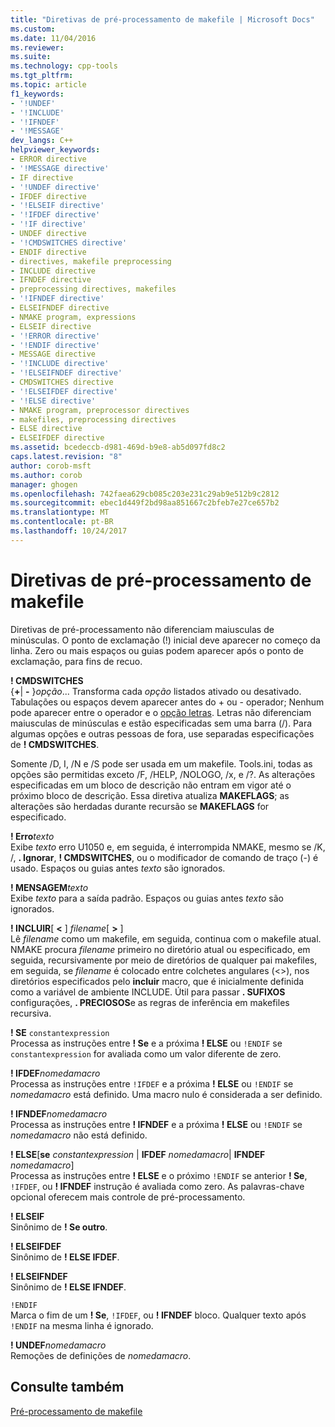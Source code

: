 ```yaml
---
title: "Diretivas de pré-processamento de makefile | Microsoft Docs"
ms.custom: 
ms.date: 11/04/2016
ms.reviewer: 
ms.suite: 
ms.technology: cpp-tools
ms.tgt_pltfrm: 
ms.topic: article
f1_keywords:
- '!UNDEF'
- '!INCLUDE'
- '!IFNDEF'
- '!MESSAGE'
dev_langs: C++
helpviewer_keywords:
- ERROR directive
- '!MESSAGE directive'
- IF directive
- '!UNDEF directive'
- IFDEF directive
- '!ELSEIF directive'
- '!IFDEF directive'
- '!IF directive'
- UNDEF directive
- '!CMDSWITCHES directive'
- ENDIF directive
- directives, makefile preprocessing
- INCLUDE directive
- IFNDEF directive
- preprocessing directives, makefiles
- '!IFNDEF directive'
- ELSEIFNDEF directive
- NMAKE program, expressions
- ELSEIF directive
- '!ERROR directive'
- '!ENDIF directive'
- MESSAGE directive
- '!INCLUDE directive'
- '!ELSEIFNDEF directive'
- CMDSWITCHES directive
- '!ELSEIFDEF directive'
- '!ELSE directive'
- NMAKE program, preprocessor directives
- makefiles, preprocessing directives
- ELSE directive
- ELSEIFDEF directive
ms.assetid: bcedeccb-d981-469d-b9e8-ab5d097fd8c2
caps.latest.revision: "8"
author: corob-msft
ms.author: corob
manager: ghogen
ms.openlocfilehash: 742faea629cb085c203e231c29ab9e512b9c2812
ms.sourcegitcommit: ebec1d449f2bd98aa851667c2bfeb7e27ce657b2
ms.translationtype: MT
ms.contentlocale: pt-BR
ms.lasthandoff: 10/24/2017
---
```

# <a name="makefile-preprocessing-directives"></a>Diretivas de pré-processamento de makefile
Diretivas de pré-processamento não diferenciam maiusculas de minúsculas. O ponto de exclamação (!) inicial deve aparecer no começo da linha. Zero ou mais espaços ou guias podem aparecer após o ponto de exclamação, para fins de recuo.  
  
 **! CMDSWITCHES**  
 {**+**&#124;  **-** }*opção*... Transforma cada *opção* listados ativado ou desativado. Tabulações ou espaços devem aparecer antes do + ou - operador; Nenhum pode aparecer entre o operador e o [opção letras](../build/nmake-options.md). Letras não diferenciam maiusculas de minúsculas e estão especificadas sem uma barra (/). Para algumas opções e outras pessoas de fora, use separadas especificações de **! CMDSWITCHES**.  
  
 Somente /D, I, /N e /S pode ser usada em um makefile. Tools.ini, todas as opções são permitidas exceto /F, /HELP, /NOLOGO, /x, e /?. As alterações especificadas em um bloco de descrição não entram em vigor até o próximo bloco de descrição. Essa diretiva atualiza **MAKEFLAGS**; as alterações são herdadas durante recursão se **MAKEFLAGS** for especificado.  
  
 **! Erro***texto*   
 Exibe *texto* erro U1050 e, em seguida, é interrompida NMAKE, mesmo se /K, /, **. Ignorar**, **! CMDSWITCHES**, ou o modificador de comando de traço (-) é usado. Espaços ou guias antes *texto* são ignorados.  
  
 **! MENSAGEM***texto*   
 Exibe *texto* para a saída padrão. Espaços ou guias antes *texto* são ignorados.  
  
 **! INCLUIR**[  **\<** ] *filename*[  **>** ]  
 Lê *filename* como um makefile, em seguida, continua com o makefile atual. NMAKE procura *filename* primeiro no diretório atual ou especificado, em seguida, recursivamente por meio de diretórios de qualquer pai makefiles, em seguida, se *filename* é colocado entre colchetes angulares (\<>), nos diretórios especificados pelo **incluir** macro, que é inicialmente definida como a variável de ambiente INCLUDE. Útil para passar **. SUFIXOS** configurações, **. PRECIOSOS**e as regras de inferência em makefiles recursiva.  
  
 **! SE**  `constantexpression`  
 Processa as instruções entre **! Se** e a próxima **! ELSE** ou `!ENDIF` se `constantexpression` for avaliada como um valor diferente de zero.  
  
 **! IFDEF***nomedamacro*   
 Processa as instruções entre `!IFDEF` e a próxima **! ELSE** ou `!ENDIF` se *nomedamacro* está definido. Uma macro nulo é considerada a ser definido.  
  
 **! IFNDEF***nomedamacro*   
 Processa as instruções entre **! IFNDEF** e a próxima **! ELSE** ou `!ENDIF` se *nomedamacro* não está definido.  
  
 **! ELSE**[**se** *constantexpression* &#124; **IFDEF** *nomedamacro*&#124; **IFNDEF** *nomedamacro*]  
 Processa as instruções entre **! ELSE** e o próximo `!ENDIF` se anterior **! Se**, `!IFDEF`, ou **! IFNDEF** instrução é avaliada como zero. As palavras-chave opcional oferecem mais controle de pré-processamento.  
  
 **! ELSEIF**  
 Sinônimo de **! Se outro**.  
  
 **! ELSEIFDEF**  
 Sinônimo de **! ELSE IFDEF**.  
  
 **! ELSEIFNDEF**  
 Sinônimo de **! ELSE IFNDEF**.  
  
 `!ENDIF`  
 Marca o fim de um **! Se**, `!IFDEF`, ou **! IFNDEF** bloco. Qualquer texto após `!ENDIF` na mesma linha é ignorado.  
  
 **! UNDEF***nomedamacro*   
 Remoções de definições de *nomedamacro*.  
  
## <a name="see-also"></a>Consulte também  
 [Pré-processamento de makefile](../build/makefile-preprocessing.md)
